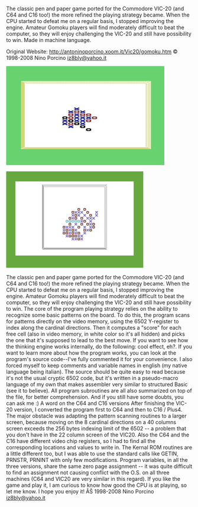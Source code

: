 The classic pen and paper game ported for the Commodore VIC-20 (and C64 and C16 too!) the more refined the playing strategy became. When the CPU started to defeat me on a regular basis, I stopped improving the engine. Amateur Gomoku players will find moderately difficult to beat the computer, so they will enjoy challenging the VIC-20 and still have possibility to win. Made in machine language.

Original Website: http://antoninoporcino.xoom.it/Vic20/gomoku.htm
© 1998-2008 Nino Porcino iz8bly@yahoo.it

![Gomoku-Commodore](gomoku_vic20.gif "Gomoku-Commodore")

![Gomoku-Commodore](gomoku_c64.gif "Gomoku-Commodore")

The classic pen and paper game ported for the Commodore VIC-20 (and C64 and C16 too!) the more refined the playing strategy became. When the CPU started to defeat me on a regular basis, I stopped improving the engine. Amateur Gomoku players will find moderately difficult to beat the computer, so they will enjoy challenging the VIC-20 and still have possibility to win. The core of the program playing strategy relies on the ability to recognize some basic patterns on the board. To do this, the program scans for patterns directly on the video memory, using the 6502 Y-register to index along the cardinal directions. Then it computes a "score" for each free cell (also in video memory, in white color so it's all hidden) and picks the one that it's supposed to lead to the best move. If you want to see how the thinking engine works internally, do the following: cool effect, eh?. If you want to learn more about how the program works, you can look at the program's source code--I've fully commented it for your convenience. I also forced myself to keep comments and variable names in english (my native language being italian). The source should be quite easy to read because it's not the usual cryptic 6502 code, but it's written in a pseudo-macro language of my own that makes assembler very similar to structured Basic (see it to believe). All program subroutines are all also summarized on top of the file, for better comprehension. And if you still have some doubts, you can ask me :) A word on the C64 and C16 versions After finishing the VIC-20 version, I converted the program first to C64 and then to C16 / Plus4. The major obstacle was adapting the pattern scanning routines to a larger screen, because moving on the 8 cardinal directions on a 40 columns screen exceeds the 256 bytes indexing limit of the 6502 -- a problem that you don't have in the 22 column screen of the VIC20. Also the C64 and the C16 have different video chip registers, so I had to find all the corresponding locations and values to write in. The Kernal ROM routines are a little different too, but I was able to use the standard calls like GETIN, PRNSTR, PRNINT with only few modifications. Program variables, in all the three versions, share the same zero page assignment -- it was quite difficult to find an assignment not causing conflict with the O.S. on all three machines (C64 and VIC20 are very similar in this regard). If you like the game and play it, I am curious to know how good the CPU is at playing, so let me know. I hope you enjoy it! ÂŠ 1998-2008 Nino Porcino iz8bly@yahoo.it

